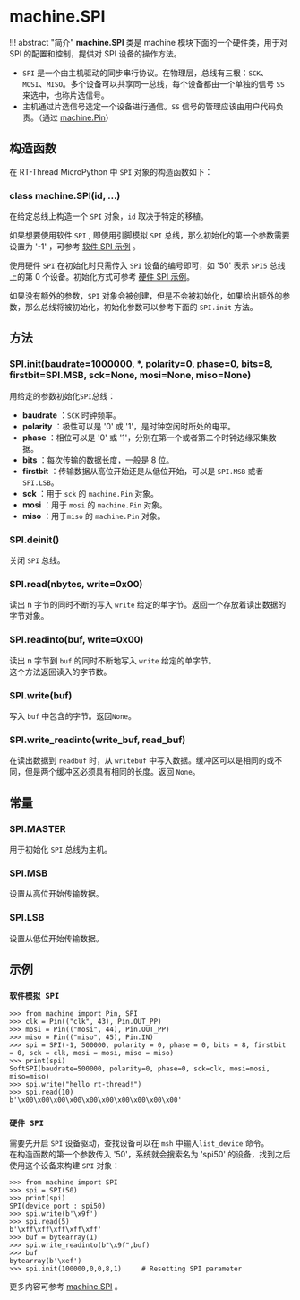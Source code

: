 # machine.SPI

!!! abstract "简介"
    **machine.SPI** 类是 machine 模块下面的一个硬件类，用于对 SPI 的配置和控制，提供对 SPI 设备的操作方法。

- `SPI` 是一个由主机驱动的同步串行协议。在物理层，总线有三根：`SCK`、`MOSI`、`MISO`。多个设备可以共享同一总线，每个设备都由一个单独的信号 `SS` 来选中，也称片选信号。
- 主机通过片选信号选定一个设备进行通信。`SS` 信号的管理应该由用户代码负责。（通过 [machine.Pin](04-Hardware_Control_Module/02-machine-Pin.md)）

## 构造函数

在 RT-Thread MicroPython 中 `SPI` 对象的构造函数如下：

### **class machine.SPI**(id, ...)
在给定总线上构造一个 `SPI` 对象，`id` 取决于特定的移植。

如果想要使用软件 `SPI` , 即使用引脚模拟 `SPI` 总线，那么初始化的第一个参数需要设置为 '-1' ，可参考 [软件 SPI 示例](#spi) 。

使用硬件 `SPI` 在初始化时只需传入 `SPI` 设备的编号即可，如 '50' 表示 `SPI5` 总线上的第 0 个设备。初始化方式可参考 [硬件 SPI 示例](#spi_1)。

如果没有额外的参数，`SPI` 对象会被创建，但是不会被初始化，如果给出额外的参数，那么总线将被初始化，初始化参数可以参考下面的 `SPI.init` 方法。

## 方法

### **SPI.init**(baudrate=1000000, *, polarity=0, phase=0, bits=8, firstbit=SPI.MSB, sck=None, mosi=None, miso=None)

用给定的参数初始化`SPI`总线：

- **baudrate** ：`SCK` 时钟频率。
- **polarity** ：极性可以是 '0' 或 '1'，是时钟空闲时所处的电平。
- **phase** ：相位可以是 '0' 或 '1'，分别在第一个或者第二个时钟边缘采集数据。
- **bits** ：每次传输的数据长度，一般是 8 位。
- **firstbit** ：传输数据从高位开始还是从低位开始，可以是 `SPI.MSB` 或者 `SPI.LSB`。
- **sck** ：用于 `sck` 的 `machine.Pin` 对象。
- **mosi** ：用于 `mosi` 的 `machine.Pin` 对象。
- **miso** ：用于`miso` 的 `machine.Pin` 对象。

### **SPI.deinit**()
关闭 `SPI` 总线。

### **SPI.read**(nbytes, write=0x00)
读出 n 字节的同时不断的写入 `write` 给定的单字节。返回一个存放着读出数据的字节对象。

### **SPI.readinto**(buf, write=0x00)
读出 n 字节到 `buf` 的同时不断地写入 `write` 给定的单字节。  
这个方法返回读入的字节数。

### **SPI.write**(buf)
写入 `buf` 中包含的字节。返回`None`。

### **SPI.write_readinto**(write_buf, read_buf)
在读出数据到 `readbuf` 时，从 `writebuf` 中写入数据。缓冲区可以是相同的或不同，但是两个缓冲区必须具有相同的长度。返回 `None`。

## 常量

### **SPI.MASTER**
用于初始化 `SPI` 总线为主机。

### **SPI.MSB**
设置从高位开始传输数据。

### **SPI.LSB**
设置从低位开始传输数据。

## 示例

### `软件模拟 SPI ` 
```
>>> from machine import Pin, SPI
>>> clk = Pin(("clk", 43), Pin.OUT_PP)
>>> mosi = Pin(("mosi", 44), Pin.OUT_PP)
>>> miso = Pin(("miso", 45), Pin.IN)
>>> spi = SPI(-1, 500000, polarity = 0, phase = 0, bits = 8, firstbit = 0, sck = clk, mosi = mosi, miso = miso)
>>> print(spi)
SoftSPI(baudrate=500000, polarity=0, phase=0, sck=clk, mosi=mosi, miso=miso)
>>> spi.write("hello rt-thread!")
>>> spi.read(10)
b'\x00\x00\x00\x00\x00\x00\x00\x00\x00\x00'
```

### `硬件 SPI ` 

需要先开启 `SPI` 设备驱动，查找设备可以在 `msh` 中输入`list_device` 命令。  
在构造函数的第一个参数传入  '50'，系统就会搜索名为 'spi50' 的设备，找到之后使用这个设备来构建 `SPI` 对象：

```
>>> from machine import SPI
>>> spi = SPI(50)
>>> print(spi)
SPI(device port : spi50)
>>> spi.write(b'\x9f')
>>> spi.read(5)
b'\xff\xff\xff\xff\xff'
>>> buf = bytearray(1)
>>> spi.write_readinto(b"\x9f",buf)
>>> buf
bytearray(b'\xef')
>>> spi.init(100000,0,0,8,1)     # Resetting SPI parameter
```

  更多内容可参考 [machine.SPI](http://docs.micropython.org/en/latest/pyboard/library/machine.SPI.html) 。
